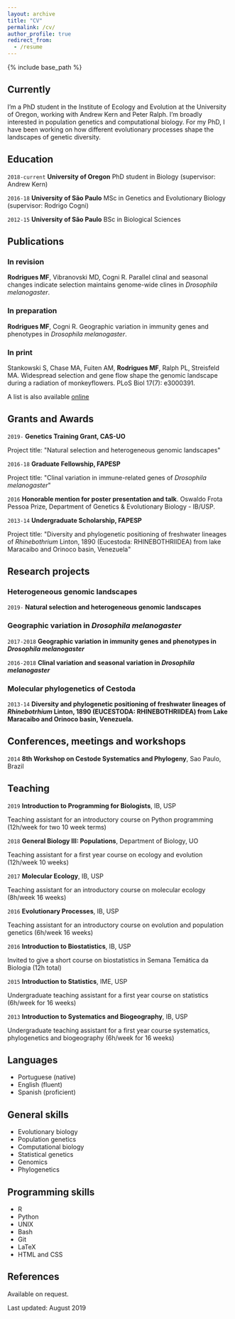 ```yaml
---
layout: archive
title: "CV"
permalink: /cv/
author_profile: true
redirect_from:
  - /resume
---
```


{% include base_path %}

## Currently

I’m a PhD student in the Institute of Ecology and Evolution at the University of Oregon, working with Andrew Kern and Peter Ralph. I’m broadly interested in population genetics and computational biology. For my PhD, I have been working on how different evolutionary processes shape the landscapes of genetic diversity.

## Education
`2018-current`
__University of Oregon__ PhD student in Biology (supervisor: Andrew Kern)

`2016-18`
__University of São Paulo__ MSc in Genetics and Evolutionary Biology (supervisor: Rodrigo Cogni)

<!-- `2016`
__University of São Paulo__ Coursework (330h) in Applied mathematics -->

`2012-15`
__University of São Paulo__ BSc in Biological Sciences

## Publications

### In revision
**Rodrigues MF**, Vibranovski MD, Cogni R. Parallel clinal and seasonal changes indicate selection maintains genome-wide clines in <i>Drosophila melanogaster</i>. 

### In preparation
**Rodrigues MF**, Cogni R. Geographic variation in immunity genes and phenotypes in <i>Drosophila melanogaster</i>. 

### In print
Stankowski S, Chase MA, Fuiten AM, **Rodrigues MF**, Ralph PL, Streisfeld MA. Widespread selection and gene flow shape the genomic landscape during a radiation of monkeyflowers. PLoS Biol 17(7): e3000391. 

A list is also available [online](https://scholar.google.com/citations?user=GyBZOK0AAAAJ)

## Grants and Awards

`2019-`
__Genetics Training Grant, CAS-UO__

Project title: "Natural selection and heterogeneous genomic landscapes"

`2016-18`
__Graduate Fellowship, FAPESP__

Project title: "Clinal variation in immune-related genes of <i>Drosophila melanogaster</i>"

`2016`
__Honorable mention for poster presentation and talk__. Oswaldo Frota Pessoa Prize, Department of Genetics & Evolutionary Biology - IB/USP.

`2013-14`
__Undergraduate Scholarship, FAPESP__

Project title: "Diversity and phylogenetic positioning of freshwater lineages of <i>Rhinebothrium</i> Linton, 1890 (Eucestoda: RHINEBOTHRIIDEA) from lake Maracaibo and Orinoco basin, Venezuela"

## Research projects

### Heterogeneous genomic landscapes

`2019-` 
__Natural selection and heterogeneous genomic landscapes__

### Geographic variation in <i>Drosophila melanogaster</i>

`2017-2018` 
__Geographic variation in immunity genes and phenotypes in <i>Drosophila melanogaster</i>__

`2016-2018` 
__Clinal variation and seasonal variation in <i>Drosophila melanogaster</i>__

### Molecular phylogenetics of Cestoda

`2013-14` 
__Diversity and phylogenetic positioning of freshwater lineages of <i>Rhinebotrhium</i> Linton, 1890 (EUCESTODA: RHINEBOTHRIIDEA) from Lake Maracaibo and Orinoco basin, Venezuela.__

## Conferences, meetings and workshops

`2014`
__8th Workshop on Cestode Systematics and Phylogeny__, Sao Paulo, Brazil


## Teaching

`2019`
__Introduction to Programming for Biologists__, IB, USP

Teaching assistant for an introductory course on Python programming (12h/week for two 10 week terms)

`2018`
__General Biology III: Populations__, Department of Biology, UO

Teaching assistant for a first year course on ecology and evolution (12h/week 10 weeks)

`2017`
__Molecular Ecology__, IB, USP

Teaching assistant for an introductory course on molecular ecology (8h/week 16 weeks)

`2016`
__Evolutionary Processes__, IB, USP

Teaching assistant for an introductory course on evolution and population genetics (6h/week 16 weeks)

`2016`
__Introduction to Biostatistics__, IB, USP

Invited to give a short course on biostatistics in Semana Temática da Biologia (12h total)

`2015`
__Introduction to Statistics__, IME, USP

Undergraduate teaching assistant for a first year course on statistics (6h/week for 16 weeks)

`2013`
__Introduction to Systematics and Biogeography__, IB, USP

Undergraduate teaching assistant for a first year course systematics, phylogenetics and biogeography (6h/week for 16 weeks)

## Languages

* Portuguese (native)
* English (fluent)
* Spanish (proficient)

## General skills

* Evolutionary biology
* Population genetics
* Computational biology
* Statistical genetics
* Genomics
* Phylogenetics

## Programming skills

* R
* Python
* UNIX
* Bash
* Git
* LaTeX
* HTML and CSS


## References

Available on request.

Last updated: August 2019
